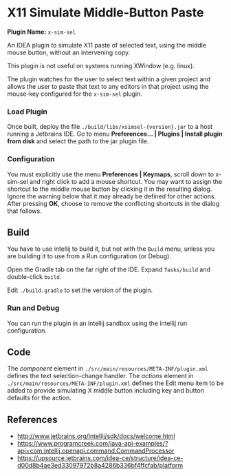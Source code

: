 # X11 Simulate Middle-Button Paste
**Plugin Name:** `x-sim-sel`

An IDEA plugin to simulate X11 paste of selected text, using the middle mouse button, without an intervening copy.

This plugin is not useful on systems running XWindow (e.g. linux).

The plugin watches for the user to select text within a given project and allows the user to paste that text to any editors in that project using the mouse-key configured for the `x-sim-sel` plugin.

### Load Plugin
Once built, deploy the file `./build/libs/xsimsel-{version}.jar` to a host running a Jetbrains IDE. 
Go to menu **Preferences... | Plugins | Install plugin from disk** and select the path to the jar plugin file.

### Configuration
You must explicitly use the menu **Preferences | Keymaps**, scroll down to x-sim-sel and right click to add a mouse shortcut. 
You may want to assign the shortcut to the middle mouse button by clicking it in the resulting dialog. 
Ignore the warning below that it may already be defined for other actions. After pressing **OK**, choose to remove the conflicting
shortcuts in the dialog that follows.

## Build
You have to use intellij to build it, but not with the `Build` menu, unless you are building it to use from a Run configuration (or Debug).

Open the Gradle tab on the far right of the IDE. Expand `Tasks/build` and double-click `build`.

Edit `./build.gradle` to set the version of the plugin.

### Run and Debug
You can run the plugin in an intellij sandbox using the intellij run configuration.

## Code
The _component_ element in `./src/main/resources/META-INF/plugin.xml` defines the text selection-change handler.
The _actions_ element in `./src/main/resources/META-INF/plugin.xml` defines the Edit menu item to be added to provide simulating X middle button
including key and button defaults for the action.

## References
* http://www.jetbrains.org/intellij/sdk/docs/welcome.html
* https://www.programcreek.com/java-api-examples/?api=com.intellij.openapi.command.CommandProcessor
* https://upsource.jetbrains.com/idea-ce/structure/idea-ce-d00d8b4ae3ed33097972b8a4286b336bf4ffcfab/platform

